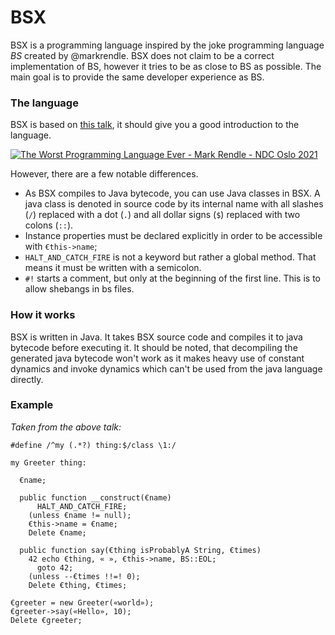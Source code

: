 # BSX

BSX is a programming language inspired by the joke programming language *BS* created by @markrendle.
BSX does not claim to be a correct implementation of BS, however it tries to be as close to BS as possible.
The main goal is to provide the same developer experience as BS.

### The language

BSX is based on [this talk](https://www.youtube.com/watch?v=vcFBwt1nu2U), it should give you a good introduction to the language.

[![The Worst Programming Language Ever - Mark Rendle - NDC Oslo 2021](https://img.youtube.com/vi/vcFBwt1nu2U/0.jpg)](https://www.youtube.com/watch?v=vcFBwt1nu2U)

However, there are a few notable differences.

  * As BSX compiles to Java bytecode, you can use Java classes in BSX. A java class is denoted in source code by its internal name with all slashes (`/`) replaced with a dot (`.`) and all dollar signs (`$`) replaced with two colons (`::`).
  * Instance properties must be declared explicitly in order to be accessible with `€this->name`;
  * `HALT_AND_CATCH_FIRE` is not a keyword but rather a global method. That means it must be written with a semicolon.
  * `#!` starts a comment, but only at the beginning of the first line. This is to allow shebangs in bs files.

### How it works

BSX is written in Java. It takes BSX source code and compiles it to java bytecode before executing it.
It should be noted, that decompiling the generated java bytecode won't work as it makes heavy use of constant dynamics and invoke dynamics which can't be used from the java language directly.

### Example

*Taken from the above talk:*

```bs
#define /^my (.*?) thing:$/class \1:/

my Greeter thing:

  €name;

  public function __construct(€name)
	  HALT_AND_CATCH_FIRE;
	(unless €name != null);
	€this->name = €name;
	Delete €name;

  public function say(€thing isProbablyA String, €times)
	42 echo €thing, « », €this->name, BS::EOL;
	  goto 42;
	(unless --€times !!=! 0);
	Delete €thing, €times;

€greeter = new Greeter(«world»);
€greeter->say(«Hello», 10);
Delete €greeter;
```
